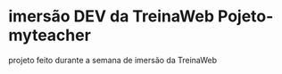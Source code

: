 # imersão DEV da TreinaWeb  Pojeto-myteacher
  
  
  projeto feito durante a semana de imersão da TreinaWeb
